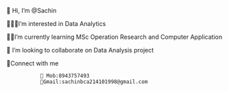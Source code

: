  👋 Hi, I’m @Sachin
 
 🕵️‍♂📅I’m interested in Data Analytics
 
 👨‍🎓I’m currently learning MSc Operation Research and Computer Application
 
 💞️ I’m looking to collaborate on Data Analysis project 
 
 🔗Connect with me
 
               📲 Mob:8943757493
               📧Gmail:sachinbca214101998@gmail.com

<!---
Sachinsn19/Sachinsn19 is a ✨ special ✨ repository because its `README.md` (this file) appears on your GitHub profile.
You can click the Preview link to take a look at your changes.
--->
